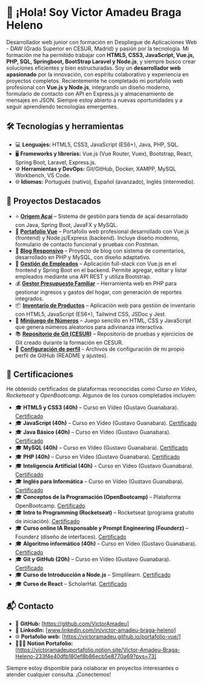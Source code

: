 # 👋 ¡Hola! Soy Victor Amadeu Braga Heleno

Desarrollador web junior con formación en Despliegue de Aplicaciones Web - DAW (Grado Superior en CESUR, Madrid) y pasión por la tecnología. Mi formación me ha permitido trabajar con **HTML5, CSS3, JavaScript, Vue.js, PHP, SQL, Springboot, BootStrap Laravel y Node.js**, y siempre busco crear soluciones eficientes y bien estructuradas. Soy un **desarrollador web apasionado** por la innovación, con espíritu colaborativo y experiencia en proyectos completos. Recientemente he completado mi portafolio web profesional con **Vue.js y Node.js**, integrando un diseño moderno, formulario de contacto con API en Express.js y almacenamiento de mensajes en JSON. Siempre estoy abierto a nuevas oportunidades y a seguir aprendiendo tecnologías emergentes.

## 🛠️ Tecnologías y herramientas

* 💻 **Lenguajes:** HTML5, CSS3, JavaScript (ES6+), Java, PHP, SQL.
* 🖥️ **Frameworks y librerías:** Vue.js (Vue Router, Vuex), Bootstrap, React, Spring Boot, Laravel, Express.js.
* ⚙️ **Herramientas y DevOps:** Git/GitHub, Docker, XAMPP, MySQL Workbench, VS Code.
* 🌐 **Idiomas:** Portugués (nativo), Español (avanzado), Inglés (intermedio).

## 🚀 Proyectos Destacados

* ⭐ **[Origem Açaí](https://github.com/VictorAmadeu/origem-acai)** – Sistema de gestión para tienda de açaí desarrollado con Java, Spring Boot, JavaFX y MySQL.
* 🚀 **[Portafolio Vue](https://github.com/VictorAmadeu/portafolio-vue)** – Portafolio web profesional desarrollado con Vue.js (frontend) y Node.js/Express (backend). Incluye diseño moderno, formulario de contacto funcional y pruebas con Postman.
* 📝 **[Blog Responsivo](https://github.com/VictorAmadeu/blog-responsivo)** – Proyecto de blog con sistema de comentarios, desarrollado en PHP y MySQL, con diseño adaptativo.
* 💼 **[Gestión de Empleados](https://github.com/VictorAmadeu/gestion-empleados)** – Aplicación full-stack con Vue.js en el frontend y Spring Boot en el backend. Permite agregar, editar y listar empleados mediante una API REST y utiliza Bootstrap.
* 💰 **[Gestor Presupuesto Familiar](https://github.com/VictorAmadeu/gestor-presupuesto-familiar)** – Herramienta web en PHP para gestionar ingresos y gastos del hogar, con generación de reportes integrados.
* 📦 **[Inventario de Productos](https://github.com/VictorAmadeu/inventario-productos)** – Aplicación web para gestión de inventario con HTML5, JavaScript (ES6+), Tailwind CSS, JSDoc y Jest.
* 🎲 **[Minijuego de Números](https://github.com/VictorAmadeu/minijuego-numeros-aleatorios)** – Juego sencillo en HTML, CSS y JavaScript que genera números aleatorios para adivinanza interactiva.
* 📚 **[Repositorio de Git (CESUR)](https://github.com/VictorAmadeu/REPOSITORIO_GIT_CESUR)** – Repositorio de pruebas y ejercicios de Git creado durante la formación en CESUR.
* 🔧 **[Configuración de perfil](https://github.com/VictorAmadeu/VictorAmadeu)** – Archivos de configuración de mi propio perfil de GitHub (README y ajustes).

## 📜 Certificaciones

He obtenido certificados de plataformas reconocidas como *Curso en Vídeo*, *Rocketseat* y *OpenBootcamp*. Algunos de los cursos completados incluyen:

* 🎓 **HTML5 y CSS3 (40h)** – Curso en Vídeo (Gustavo Guanabara). [Certificado](https://www.cursoemvideo.com)
* 🎓 **JavaScript (40h)** – Curso en Vídeo (Gustavo Guanabara). [Certificado](https://www.cursoemvideo.com)
* 🎓 **Java Básico (40h)** – Curso en Vídeo (Gustavo Guanabara). [Certificado](https://www.cursoemvideo.com)
* 🎓 **MySQL (40h)** – Curso en Vídeo (Gustavo Guanabara). [Certificado](https://www.cursoemvideo.com)
* 🎓 **PHP (40h)** – Curso en Vídeo (Gustavo Guanabara). [Certificado](https://www.cursoemvideo.com)
* 🎓 **Inteligencia Artificial (40h)** – Curso en Vídeo (Gustavo Guanabara). [Certificado](https://www.cursoemvideo.com)
* 🎓 **Inglés para Informática** – Curso en Vídeo (Gustavo Guanabara). [Certificado](https://www.cursoemvideo.com)
* 🎓 **Conceptos de la Programación (OpenBootcamp)** – Plataforma OpenBootcamp. [Certificado](https://openbootcamp.com/certificados)
* 🎓 **Intro to Programming (Rocketseat)** – Rocketseat (programa gratuito de iniciación). [Certificado](https://www.rocketseat.com.br/)
* 🎓 **Curso online IA Responsable y Prompt Engineering (Founderz)** – Founderz (diseño de interfaces). [Certificado](https://founderz.com)
* 🎓 **Algoritmo informático (40h)** – Curso en Vídeo (Gustavo Guanabara). [Certificado](https://www.cursoemvideo.com)
* 🎓 **Git y GitHub (20h)** – Curso en Vídeo (Gustavo Guanabara). [Certificado](https://www.cursoemvideo.com)
* 🎓 **Curso de Introducción a Node.js** – Simplilearn. [Certificado](https://www.simplilearn.com)
* 🎓 **Curso de React** – ScholarHat. [Certificado](https://www.scholarhat.com)




## 📬 Contacto

* 🐙 **GitHub:** [https://github.com/VictorAmadeu]
* 🔗 **LinkedIn:** [www.linkedin.com/in/victor-amadeu-braga-heleno]
* 🌐 **Portafolio web:** [https://victoramadeu.github.io/portafolio-vue/]
* 👨🏿‍💻 **Notion Portafolio:**
  [https://victoramadeuportafolio.notion.site/Victor-Amadeu-Braga-Heleno-233f4e40dfb180ef8b86ecb5e8770a69?pvs=73]

Siempre estoy disponible para colaborar en proyectos interesantes o atender cualquier consulta. ¡Conectemos!
